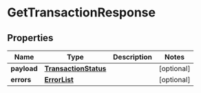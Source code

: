 
# GetTransactionResponse

## Properties
Name | Type | Description | Notes
------------ | ------------- | ------------- | -------------
**payload** | [**TransactionStatus**](TransactionStatus.md) |  |  [optional]
**errors** | [**ErrorList**](ErrorList.md) |  |  [optional]



